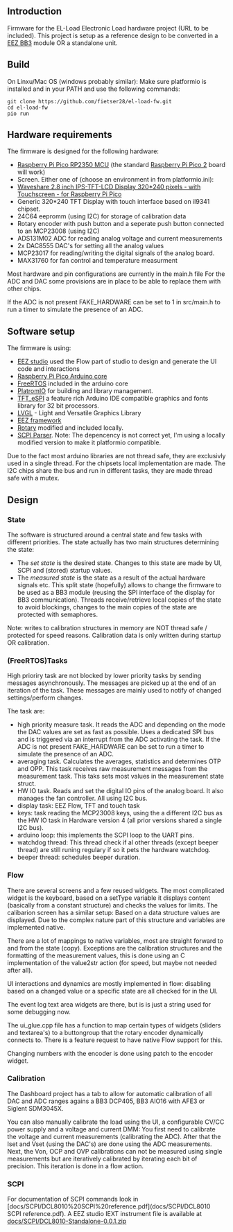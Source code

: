 <!--
  SPDX-FileCopyrightText: 2023 Jan Nieuwstad <jan.sources@nieuwstad.net>
  SPDX-License-Identifier: GPL-3.0-or-later
-->

## Introduction

Firmware for the EL-Load Electronic Load hardware project (URL to be included). This project is setup as a reference design to be converted in a [EEZ BB3](https://github.com/eez-open/modular-psu) module OR a standalone unit.

## Build

On Linxu/Mac OS (windows probably similar):
Make sure platformio is installed and in your PATH and use the following commands:
```
git clone https://github.com/fietser28/el-load-fw.git
cd el-load-fw
pio run
```

## Hardware requirements

The firmware is designed for the following hardware:
-  [Raspberry Pi Pico RP2350 MCU](https://www.raspberrypi.com/products/rp2350/) (the standard [Raspberry Pi Pico 2](https://www.raspberrypi.com/products/raspberry-pi-pico-2/) board will work)
-  Screen. Either one of (choose an environment in from platformio.ini): 
  -  [Waveshare 2.8 inch IPS-TFT-LCD Display 320*240 pixels - with Touchscreen - for Raspberry Pi Pico](https://www.waveshare.com/wiki/Pico-ResTouch-LCD-2.8)
  -  Generic 320*240 TFT Display with touch interface based on il9341 chipset.
-  24C64 eepromm (using I2C) for storage of calibration data
-  Rotary encoder with push button and a seperate push button connected to an MCP23008 (using I2C)
-  ADS131M02 ADC for reading analog voltage and current measurements
-  2x DAC8555 DAC's for setting all the analog values 
-  MCP23017 for reading/writing the digital signals of the analog board.
-  MAX31760 for fan control and temperature measurment

Most hardware and pin configurations are currently in the main.h file
For the ADC and DAC some provisions are in place to be able to replace them with other chips.

If the ADC is not present FAKE_HARDWARE can be set to 1 in src/main.h to run a timer to simulate the presence of an ADC.

## Software setup

The firmware is using:
- [EEZ studio](https://www.envox.eu/studio/studio-introduction/) used the Flow part of studio to design and generate the UI code and interactions
- [Raspberry Pi Pico Arduino core](https://github.com/earlephilhower/arduino-pico)
- [FreeRTOS](https://www.freertos.orghttps://www.freertos.org) included in the arduino core
- [PlatromIO](https://platformio.org) for building and library management.
- [TFT_eSPI](https://github.com/Bodmer/TFT_eSPI) a feature rich Arduino IDE compatible graphics and fonts library for 32 bit processors.
- [LVGL](https://lvgl.io) - Light and Versatile Graphics Library
- [EEZ framework](https://github.com/eez-open/eez-framework)
- [Rotary](https://github.com/brianlow/Rotary.git) modified and included locally.
- [SCPI Parser](https://github.com/j123b567/scpi-parser). Note: The depencency is not correct yet, I'm using a locally modified version to make it platformio compatible.

Due to the fact most arduino libraries are not thread safe, they are exclusivly used in a single thread.
For the chipsets local implementation are made. The I2C chips share the bus and run in different tasks, they are made thread safe with a mutex.

## Design

### State
The software is structured around a central state and few tasks with different priorities. The state actually has two main structures determining the state: 
- The *set state* is the desired state. Changes to this state are made by UI, SCPI and (stored) startup values.
- The *measured state* is the state as a result of the actual hardware signals etc.
This split state (hopefully) allows to change the firmware to be used as a BB3 module (reusing the SPI interface of the display for BB3 communication).
Threads receive/retrieve local copies of the state to avoid blockings, changes to the main copies of the state are protected with semaphores. 

Note: writes to calibration structures in memory are NOT thread safe / protected for speed reasons. Calibration data is only written during startup OR calibration.


### (FreeRTOS)Tasks
High prioriry task are not blocked by lower priority tasks by sending messages asynchronously. The messages are picked up at the end of an iteration of the task. These messages are mainly used to notify of changed settings/perform changes.

The task are:
- high priority measure task. It reads the ADC and depending on the mode the DAC values are set as fast as possible. Uses a dedicated SPI bus and is triggered via an interrupt from the ADC activating the task. If the ADC is not present FAKE_HARDWARE can be set to run a timer to simulate the presence of an ADC.
- averaging task. Calculates the averages, statistics and determines OTP and OPP. This task receives raw measurement messages from the measurement task. This taks sets most values in the measurement state struct.
- HW IO task. Reads and set the digital IO pins of the analog board. It also manages the fan controller. All using I2C bus.
- display task: EEZ Flow, TFT and touch task
- keys: task reading the MCP23008 keys, using the a different I2C bus as the HW IO task in Hardware version 4 (all prior versions shared a single I2C bus).
- arduino loop: this implements the SCPI loop to the UART pins.
- watchdog thread: This thread check if al other threads (except beeper thread) are still runing regulary if so it pets the hardware watchdog.
- beeper thread: schedules beeper duration.

### Flow

There are several screens and a few reused widgets. The most complicated widget is the keyboard, based on a setType variable it displays content (basically from a constant structure) and checks the values for limits. The calibarion screen has a similar setup: Based on a data structure values are displayed. Due to the complex nature part of this structure and variables are implemented native.

There are a lot of mappings to native variables, most are straight forward to and from the state (copy). Exceptions are the calibration structures and the formatting of the measurement values, this is done using an C implementation of the value2str action (for speed, but maybe not needed after all).

UI interactions and dynamics are mostly implemented in flow: disabling based on a changed value or a specific state are all checked for in the UI.

The event log text area widgets are there, but is is just a string used for some debugging now.

The ui_glue.cpp file has a function to map certain types of widgets (sliders and textarea's) to a buttongroup that the rotary encoder dynamically connects to. There is a feature request to have native Flow support for this. 

Changing numbers with the encoder is done using patch to the encoder widget.

### Calibration

The Dashboard project has a tab to allow for automatic calibration of all DAC and ADC ranges agains a BB3 DCP405, BB3 AIO16 with AFE3 or Siglent SDM3045X.

You can also manually calibrate the load using the UI, a configurable CV/CC power supply and a voltage and current DMM: You first need to calibrate the voltage and current measurements (calibrating the ADC). After that the Iset and Vset (using the DAC's) are done using the ADC measurements. Next, the Von, OCP and OVP calibrations can not be measured using single measurements but are iteratively calibrated by iterating each bit of precision. This iteration is done in a flow action.

### SCPI

For documentation of SCPI commands look in  [docs/SCPI/DCL8010%20SCPI%20reference.pdf](docs/SCPI/DCL8010 SCPI reference.pdf).
A EEZ studio IEXT instrument file is available at [docs/SCPI/DCL8010-Standalone-0.0.1.zip](docs/SCPI/DCL8010-Standalone-0.0.1.zip)